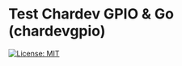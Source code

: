 # Test Chardev GPIO & Go (chardevgpio)

[![License: MIT](https://img.shields.io/badge/License-MIT-blue.svg)](https://opensource.org/licenses/MIT)
